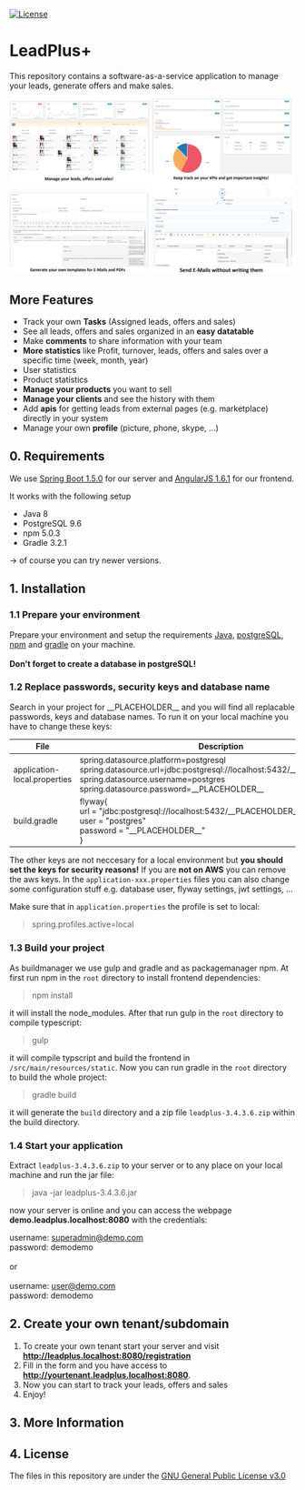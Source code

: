 [![License](https://img.shields.io/badge/license-GPLv3-blue.svg)](LICENSE)
# LeadPlus+

This repository contains a software-as-a-service application to manage your leads, generate offers and make sales. 

<img src="photos/manage_leads.png" width="49%"></img> <img src="photos/statistics.png" width="49%"></img>
<img src="photos/templates.png" width="49%"></img> <img src="photos/email.png" width="49%"></img>

## More Features

* Track your own **Tasks** (Assigned leads, offers and sales)
* See all leads, offers and sales organized in an **easy datatable**
* Make **comments** to share information with your team
* **More statistics** like Profit, turnover, leads, offers and sales over a specific time (week, month, year)
* User statistics
* Product statistics 
* **Manage your products** you want to sell
* **Manage your clients** and see the history with them
* Add **apis** for getting leads from external pages (e.g. marketplace) directly in your system
* Manage your own **profile** (picture, phone, skype, ...)

## 0. Requirements

We use [Spring Boot 1.5.0](https://spring.io/projects/spring-boot) for our server and [AngularJS 1.6.1](https://angularjs.org/) for our frontend. 

It works with the following setup

* Java 8
* PostgreSQL 9.6
* npm 5.0.3
* Gradle 3.2.1

-> of course you can try newer versions.

## 1. Installation

### 1.1 Prepare your environment
Prepare your environment and setup the requirements [Java](https://www.java.com/de/download/), [postgreSQL](https://www.postgresql.org/), [npm](https://nodejs.org/en/download/) and [gradle](https://gradle.org/install/) on your machine.
<br>
<br>
**Don't forget to create a database in postgreSQL!** 


### 1.2 Replace passwords, security keys and database name

Search in your project for \_\_PLACEHOLDER\_\_ and you will find all replacable passwords, keys and database names. To run it on your local machine you have to change these keys:


File |      Description     
-------------- | ------------ 
application-local.properties | spring.datasource.platform=postgresql<br>spring.datasource.url=jdbc:postgresql://localhost:5432/\_\_PLACEHOLDER\_\_ <br>spring.datasource.username=postgres<br>spring.datasource.password=\_\_PLACEHOLDER\_\_
build.gradle | flyway{<br>  url = "jdbc:postgresql://localhost:5432/\_\_PLACEHOLDER\_\_"<br>  user = "postgres"<br>  password = "\_\_PLACEHOLDER\_\_"<br>}

The other keys are not neccesary for a local environment but **you should set the keys for security reasons!** If you are **not on AWS** you can remove the aws keys. In the `application-xxx.properties` files you can also change some configuration stuff e.g. database user, flyway settings, jwt settings, ...

Make sure that in `application.properties` the profile is set to local:

> spring.profiles.active=local

### 1.3 Build your project

As buildmanager we use gulp and gradle and as packagemanager npm. At first run npm in the `root` directory to install frontend dependencies:

> npm install

it will install the node_modules. After that run gulp in the `root` directory to compile typescript:

> gulp

it will compile typscript and build the frontend in `/src/main/resources/static`.
Now you can run gradle in the `root` directory to build the whole project:

> gradle build

it will generate the `build` directory and a zip file `leadplus-3.4.3.6.zip` within the build directory. 

### 1.4 Start your application

Extract `leadplus-3.4.3.6.zip` to your server or to any place on your local machine and run the jar file:

> java -jar leadplus-3.4.3.6.jar 

now your server is online and you can access the webpage **demo.leadplus.localhost:8080** with the credentials:<br/>

username: superadmin@demo.com<br/>
password: demodemo<br/>
<br/>
or <br/>
<br/>
username: user@demo.com<br/>
password: demodemo<br/>
## 2. Create your own tenant/subdomain

1. To create your own tenant start your server and visit **http://leadplus.localhost:8080/registration** 
2. Fill in the form and you have access to **http://yourtenant.leadplus.localhost:8080**. 
3. Now you can start to track your leads, offers and sales
4. Enjoy!

## 3. More Information


## 4. License
The files in this repository are under the [GNU General Public License v3.0](LICENSE)




